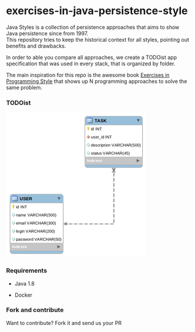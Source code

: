 # exercises-in-java-persistence-style

Java Styles is a collection of persistence approaches that aims to show Java persistence since from 1997.  
This repository tries to keep the historical context for all styles, pointing out benefits and drawbacks.

In order to able you compare all approaches, we create a TODOist app specification that was used in every stack, that is organized by folder.

The main inspiration for this repo is the awesome book [Exercises in Programming Style](https://github.com/crista/exercises-in-programming-style) that shows up N programming approaches to solve the same problem.

### TODOist



<img src="images/model.png">



### Requirements

- Java 1.8

- Docker 

### Fork and contribute

Want to contribute? Fork it and send us your PR
